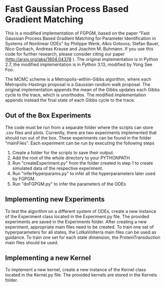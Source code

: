 # Fast Gaussian Process Based Gradient Matching

This is a modified implementation of FGPGM, based on the paper "Fast Gaussian Process Based Gradient Matching for Parameter Identification in Systems of Nonlinear ODEs" by Philippe Wenk, Alkis Gotovos, Stefan Bauer, Nico Gorbach, Andreas Krause and Joachim M. Buhmann. If you use this code for further research, please consider citing our paper (http://arxiv.org/abs/1804.04378
). The original implementation is in Python 2.7, the modified implementation is in Python 3.13, modified by Yong See Foo. 

The MCMC scheme is a Metropolis-within-Gibbs algorithm, where each Metropolis-Hastings proposal is a Gaussian random walk proposal. The original implementation appends the mean of the Gibbs updates each Gibbs cycle to the trace, which is unorthodox. The modified implementation appends instead the final state of each Gibbs cycle to the trace. 

## Out of the Box Experiments

The code must be run from a separate folder where the scripts can store .csv files and plots. Currently, there are two experiments implemented that should run out of the box. These experiments can be found in the folder "mainFiles". Each experiment can be run by executing the following steps

1) Create a folder for the scripts to save their output.
2) Add the root of the whole directory to your PYTHONPATH
3) Run "createExperiment.py" from the folder created in step 1 to create simulated data of the respective experiment.
4) Run "inferHyperparams.py" to infer all the hyperparameters later used by FGPGM.
5) Run "doFGPGM.py" to infer the parameters of the ODEs

## Implementing new Experiments

To test the algorithm on a different system of ODEs, create a new instance of the Experiment class located in the Experiment.py file. The provided experiments are saved in the Experiments folder. After creating a new experiment, appropriate main files need to be created. To train one set of hyperparameters for all states, the LotkaVolterra main files can be used as guidance. To train one set for each state dimension, the ProteinTransduction main files should be used.

## Implementing a new Kernel

To implement a new kernel, create a new instance of the Kernel class located in the Kernel.py file. The provided kernels are stored in the Kernels folder.
